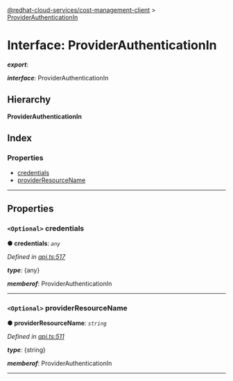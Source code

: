 [@redhat-cloud-services/cost-management-client](../README.md) > [ProviderAuthenticationIn](../interfaces/providerauthenticationin.md)

# Interface: ProviderAuthenticationIn

*__export__*: 

*__interface__*: ProviderAuthenticationIn

## Hierarchy

**ProviderAuthenticationIn**

## Index

### Properties

* [credentials](providerauthenticationin.md#credentials)
* [providerResourceName](providerauthenticationin.md#providerresourcename)

---

## Properties

<a id="credentials"></a>

### `<Optional>` credentials

**● credentials**: *`any`*

*Defined in [api.ts:517](https://github.com/RedHatInsights/javascript-clients/blob/master/packages/cost-management/api.ts#L517)*

*__type__*: {any}

*__memberof__*: ProviderAuthenticationIn

___
<a id="providerresourcename"></a>

### `<Optional>` providerResourceName

**● providerResourceName**: *`string`*

*Defined in [api.ts:511](https://github.com/RedHatInsights/javascript-clients/blob/master/packages/cost-management/api.ts#L511)*

*__type__*: {string}

*__memberof__*: ProviderAuthenticationIn

___

